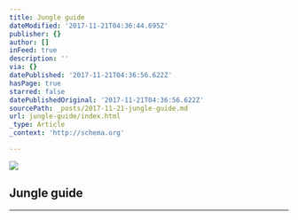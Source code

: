 ```yaml
---
title: Jungle guide
dateModified: '2017-11-21T04:36:44.695Z'
publisher: {}
author: []
inFeed: true
description: ''
via: {}
datePublished: '2017-11-21T04:36:56.622Z'
hasPage: true
starred: false
datePublishedOriginal: '2017-11-21T04:36:56.622Z'
sourcePath: _posts/2017-11-21-jungle-guide.md
url: jungle-guide/index.html
_type: Article
_context: 'http://schema.org'

---
```

<article style=""><img src="https://the-grid-user-content.s3-us-west-2.amazonaws.com/96ef591b-7473-414f-b4cc-8d3153632596.jpg" /><h1>Jungle guide</h1></article>

---